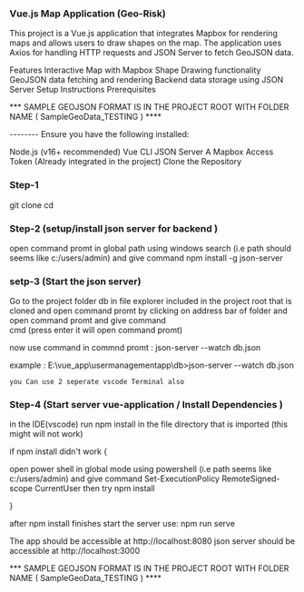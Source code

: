 
### Vue.js Map Application (Geo-Risk)

This project is a Vue.js application that integrates Mapbox for rendering maps and allows users to draw shapes on the map. The application uses Axios for handling HTTP requests and JSON Server to fetch GeoJSON data.

Features Interactive Map with Mapbox Shape Drawing functionality GeoJSON data fetching and rendering Backend data storage using JSON Server Setup Instructions Prerequisites


*** SAMPLE GEOJSON FORMAT IS IN THE PROJECT ROOT WITH FOLDER NAME ( SampleGeoData_TESTING )  ****

-------- Ensure you have the following installed:

Node.js (v16+ recommended)
Vue CLI
JSON Server
A Mapbox Access Token (Already integrated in the project)
Clone the Repository

### Step-1

git clone <repository-url>
cd <repository-folder>


### Step-2 (setup/install json server for backend )

open command promt in global path using windows search (i.e path should seems like c:/users/admin) and give command
npm install -g json-server


### setp-3 (Start the json server)

Go to the project folder db in file explorer included in the project root that is cloned and open command promt by clicking on address bar of folder and open command promt
and give command  
cmd
(press enter it will open command promt)

now use command in commnd promt :  json-server --watch db.json

example :
E:\vue_app\usermanagementapp\db>json-server --watch db.json

` you Can use 2 seperate vscode Terminal also `

### Step-4 (Start server vue-application / Install Dependencies )

in the IDE(vscode) run npm install in the file directory that is imported (this might will not work)

if npm install didn't work {

open power shell in global mode using powershell (i.e path seems like c:/users/admin) and give command
Set-ExecutionPolicy RemoteSigned-scope CurrentUser
then try
npm install

}

after npm install finishes start the server use:
npm run serve 

The app should be accessible at http://localhost:8080
json server should be accessible at http://localhost:3000


*** SAMPLE GEOJSON FORMAT IS IN THE PROJECT ROOT WITH FOLDER NAME ( SampleGeoData_TESTING )  ****